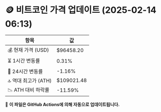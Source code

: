 # 🪙 비트코인 가격 업데이트 (2025-02-14 06:13)

| 항목                | 값 |
|--------------------|----------------|
| 💰 현재 가격 (USD) | $96458.20 |
| ⏳ 1시간 변동률    | 0.31% |
| 📆 24시간 변동률   | -1.16% |
| 🔝 역대 최고가 (ATH) | $109021.48 |
| 📉 ATH 대비 하락률 | -11.59% |

🔄 **이 파일은 GitHub Actions에 의해 자동으로 업데이트됩니다.**
